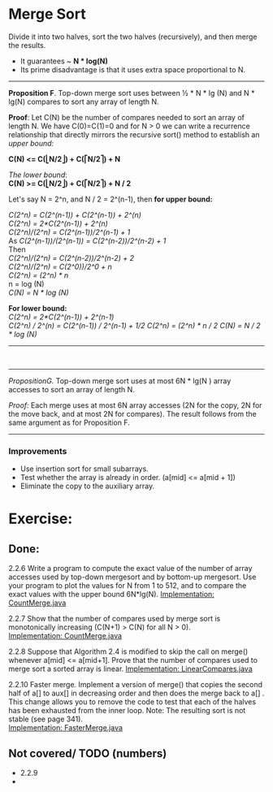 # Merge Sort

Divide it into two halves, sort the two halves (recursively),
and then merge the results.

- It guarantees ~ **N * log(N)**
- Its prime disadvantage is that it uses extra space proportional to N.

___
__Proposition F__. Top-down merge sort uses between 1⁄2 * N * lg (N) and
N * lg(N) compares to sort any array of length N.

__Proof__: Let C(N) be the number of compares needed to sort an array of length N.
We have C(0)=C(1)=0 and for N > 0 we can write a recurrence relationship that
directly mirrors the recursive sort() method to establish an
_upper bound:_

**C(N) <= C(⎣N/2⎦) + C(⎡N/2⎤) + N**

_The lower bound_:  
**C(N) >= C(⎣N/2⎦) + C(⎡N/2⎤) + N / 2**

Let's say N = 2^n, and N / 2 = 2^(n-1), then **for upper bound:**

_C(2^n) = C(2^(n-1)) + C(2^(n-1)) + 2^(n)_   
_C(2^n) = 2*C(2^(n-1)) + 2^(n)_  
_C(2^n)/(2^n) = C(2^(n-1))/2^(n-1) + 1_  
As _C(2^(n-1))/(2^(n-1)) = C(2^(n-2))/2^(n-2) + 1_  
Then  
_C(2^n)/(2^n) = C(2^(n-2))/2^(n-2) + 2_  
_C(2^n)/(2^n) = C(2^0))/2^0 + n_  
_C(2^n) = (2^n) * n_  
n = log (N)  
_C(N) = N * log (N)_

**For lower bound:**  
_C(2^n) = 2*C(2^(n-1)) + 2^(n-1)_  
_C(2^n) / 2^(n) = C(2^(n-1)) / 2^(n-1) + 1/2_
_C(2^n) = (2^n) * n / 2_
_C(N) = N / 2 * log (N)_
***

<br/>

---
_PropositionG._ Top-down merge sort uses at most 6N * lg(N )
array accesses to sort an array of length N.

_Proof:_ Each merge uses at most 6N array accesses
(2N for the copy, 2N for the move back, and at most 2N for compares).
The result follows from the same argument as for Proposition F.
***

### Improvements

- Use insertion sort for small subarrays.
- Test whether the array is already in order. (a[mid] <= a[mid + 1])
- Eliminate the copy to the auxiliary array.

# Exercise:

## Done:

2.2.6 Write a program to compute the exact value of the number of array accesses used by
top-down mergesort and by bottom-up mergesort.
Use your program to plot the values for N from 1 to 512, and to compare the exact values
with the upper bound 6N*lg(N).
[Implementation: CountMerge.java](./exercises/CountMerge.java)

2.2.7 Show that the number of compares used by merge sort is monotonically increasing
(C(N+1) > C(N) for all N > 0).  
[Implementation: CountMerge.java](./exercises/CountMerge.java)

2.2.8 Suppose that Algorithm 2.4 is modified to skip the call on merge() whenever a[mid] <= a[mid+1].
Prove that the number of compares used to merge sort a sorted array is linear.
[Implementation: LinearCompares.java](./exercises/LinearCompares.java)

2.2.10 Faster merge. Implement a version of merge() that copies the second half of
a[] to aux[] in decreasing order and then does the merge back to a[] .
This change allows you to remove the code to test that each of the halves
has been exhausted from the inner loop.
Note: The resulting sort is not stable (see page 341).  
[Implementation: FasterMerge.java](./creative/FasterMerge.java)


## Not covered/ TODO (numbers)

- 2.2.9
- 